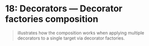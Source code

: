 # 18: Decorators &mdash; Decorator factories composition
> illustrates how the composition works when applying multiple decorators to a single target via decorator factories.
